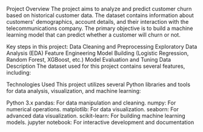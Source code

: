 Project Overview
The project aims to analyze and predict customer churn based on historical customer data. The dataset contains information about customers' demographics, account details, and their interaction with the telecommunications company. The primary objective is to build a machine learning model that can predict whether a customer will churn or not.

Key steps in this project:
Data Cleaning and Preprocessing
Exploratory Data Analysis (EDA)
Feature Engineering
Model Building (Logistic Regression, Random Forest, XGBoost, etc.)
Model Evaluation and Tuning
Data Description
The dataset used for this project contains several features, including:

Technologies Used
This project utilizes several Python libraries and tools for data analysis, visualization, and machine learning:

Python 3.x
pandas: For data manipulation and cleaning.
numpy: For numerical operations.
matplotlib: For data visualization.
seaborn: For advanced data visualization.
scikit-learn: For building machine learning models.
jupyter notebook: For interactive development and documentation
